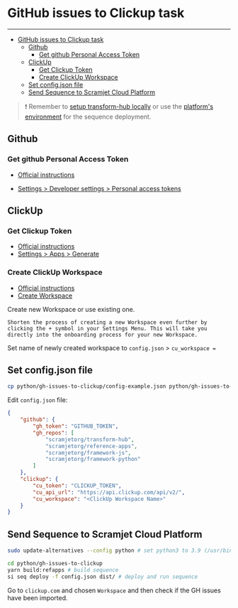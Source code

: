 # GitHub issues to Clickup task

___

- [GitHub issues to Clickup task](#github-issues-to-clickup-task)
  - [Github](#github)
    - [Get github Personal Access Token](#get-github-personal-access-token)
  - [ClickUp](#clickup)
    - [Get Clickup Token](#get-clickup-token)
    - [Create ClickUp Workspace](#create-clickup-workspace)
  - [Set config.json file](#set-configjson-file)
  - [Send Sequence to Scramjet Cloud Platform](#send-sequence-to-scramjet-cloud-platform)

> ❗ Remember to [setup transform-hub locally](https://docs.scramjet.org/transform-hub/installation) or use the [platform's environment](https://docs.scramjet.org/platform/get-started/) for the sequence deployment.

## Github

### Get github Personal Access Token

- [Official instructions](https://docs.github.com/en/authentication/keeping-your-account-and-data-secure/creating-a-personal-access-token)

- [Settings > Developer settings > Personal access tokens](https://github.com/settings/tokens)

## ClickUp

### Get Clickup Token

- [Official instructions](https://help.clickup.com/hc/en-us/articles/6303426241687-Getting-Started-with-the-ClickUp-API)
- [Settings > Apps > Generate](https://app.clickup.com/settings/apps)

### Create ClickUp Workspace

- [Official instructions](https://help.clickup.com/hc/en-us/articles/6310502590487-How-do-I-create-a-new-Workspace-)
- [Create Workspace](https://app.clickup.com/onboarding)

Create new Workspace or use existing one.

```text
Shorten the process of creating a new Workspace even further by clicking the + symbol in your Settings Menu. This will take you directly into the onboarding process for your new Workspace.
```

Set name of newly created workspace to `config.json` > `cu_workspace =`

## Set config.json file

```bash
cp python/gh-issues-to-clickup/config-example.json python/gh-issues-to-clickup/config.json
```

Edit `config.json` file:

```json
{
    "github": {
        "gh_token": "GITHUB_TOKEN",
        "gh_repos": [
            "scramjetorg/transform-hub",
            "scramjetorg/reference-apps",
            "scramjetorg/framework-js",
            "scramjetorg/framework-python"
        ]
    },
    "clickup": {
        "cu_token": "CLICKUP_TOKEN",
        "cu_api_url": "https://api.clickup.com/api/v2/",
        "cu_workspace": "<ClickUp Workspace Name>"
    }
}
```

## Send Sequence to Scramjet Cloud Platform

```bash
sudo update-alternatives --config python # set python3 to 3.9 (/usr/bin/python3.9)

cd python/gh-issues-to-clickup
yarn build:refapps # build sequence
si seq deploy -f config.json dist/ # deploy and run sequence
```

Go to `clickup.com` and chosen `Workspace` and then check if the GH issues have been imported.
